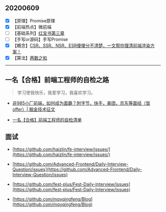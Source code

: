 ## 20200609
- [x] 【原理】Promise原理
- [x] 【前端热点】微前端
- [ ] 【基础系列】[红宝书第三章](https://github.com/kouchao/learn/issues/1)
- [ ] 【手写or源码】手写Promise
- [x] 【概念】[CSR、SSR、NSR、ESR傻傻分不清楚，一文帮你理清前端渲染方案！](https://juejin.im/post/5ed5cbaef265da76d109ea3a)
- [x] 【算法】[两数之和](https://github.com/kouchao/learn/issues/2)

----
## 一名【合格】前端工程师的自检之路
> 学习使我快乐，我爱学习，我喜欢学习。
- [非985小厂前端，如何成为面霸？附字节，快手，美团，京东等面经（皆offer）| 掘金技术征文](https://juejin.im/post/5e7f6dcee51d4546df737850)

- [一名【合格】前端工程师的自检清单](https://juejin.im/post/5cc1da82f265da036023b628)

## 面试
- [https://github.com/haizlin/fe-interview/issues/](https://github.com/haizlin/fe-interview/issues/)

- [https://github.com/Advanced-Frontend/Daily-Interview-Question/issues](https://github.com/Advanced-Frontend/Daily-Interview-Question/issues)

- [https://github.com/fest-plus/Fest-Daily-Interview/issues](https://github.com/fest-plus/Fest-Daily-Interview/issues)

- [https://github.com/mqyqingfeng/Blog](https://github.com/mqyqingfeng/Blog)